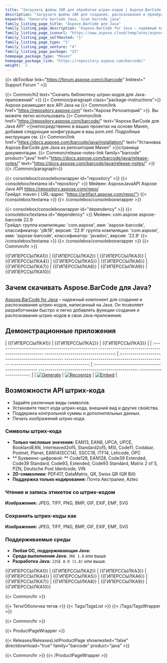```yaml
---
title: "Загрузить файлы JAR для обработки штрих-кодов | Aspose.BarCode API"
description: "Загрузите файлы JAR для создания, распознавания и преобразования штрих-кодов. Поддерживает числовую, буквенно-цифровую и двухмерную символику штрих-кода. Настройте штрих-коды в своем Java-приложении."
keywords: "Generate barcode Java, Scan barcode java"
family_listing_page_title: "Aspose.BarCode для Java"
family_listing_page_description: "Aspose.BarCode for Java — надежный компонент для генерации и распознавания штрих-кодов. Это позволяет разработчикам быстро и легко добавлять функции генерации и распознавания штрих-кодов в свои Java-приложения на основе платформ Java SE, Java EE и Java ME."
family_listing_page_iconurl: "https://www.aspose.cloud/templates/aspose/App_Themes/V3/images/barcode/272x272/aspose_barcode-for-java-min.png"
family_listing_page_selfHosted: "1"
family_listing_page_type: "1"
family_listing_page_venture: "4"
family_listing_page_package: "25"
homepage_package_type: "Maven"
homepage_package_link: "https://repository.aspose.com/barcode/"
weight:  2
---
```


{{< dbToolbar link="https://forum.aspose.com/c/barcode" linktext=" Support Forum " >}}

{{< Common/h2 text="Скачать библиотеку штрих-кодов для Java-приложений"  >}}
{{< Common/paragraph class="package-instructions">}}
Aspose размещает все API Java на
{{< Common/link href="https://repository.aspose.com" text="Aspose Репозиторий"  >}}. Вы можете легко использовать
{{< Common/link href="https://repository.aspose.com/barcode/" text="Aspose.BarCode для Java API"  >}}непосредственно в ваших проектах на основе Maven, добавив следующие конфигурации в ваш pom.xml. Подробные инструкции см.
{{< Common/link href="https://docs.aspose.com/barcode/java/installation/" text="Установка Aspose.BarCode для Java из репозитория Maven"  >}}страница документации.
{{< Common/release-notes-link family="barcode" product="java" href="https://docs.aspose.com/barcode/java/release-notes/" text="https://docs.aspose.com/barcode/java/release-notes/"  >}}
{{< /Common/paragraph>}}

{{< consolebox/consoleboxwrapper id="repository" >}}
   {{< consolebox/textarea id="repository" >}}
    Мейвен:
      <repository>
      <id>AsposeJavaAPI</id>
      <name>Aspose Java API</name>
      <url>https://repository.aspose.com/repo/</url>
      </repository>   
    Грейдл:
    maven { URL-адрес "https://artifact.aspose.com/repo/"}
   {{< /consolebox/textarea >}}
{{< /consolebox/consoleboxwrapper >}}

{{< consolebox/consoleboxwrapper id="dependency" >}}
   {{< consolebox/textarea id="dependency" >}}
    Мейвен:
      <dependency>
      <groupId>com.aspose</groupId>
      <artifactId>aspose-barcode</artifactId>
      <version>22.9</version>
      </dependency>  
     Грейдл:
     группа компиляции: 'com.aspose', имя: 'aspose-barcode', классификатор: 'jdk18', версия: '22.9'
     группа компиляции: 'com.aspose', имя: 'aspose-barcode', классификатор: 'javadoc', версия: '22.9'
   {{< /consolebox/textarea >}}
{{< /consolebox/consoleboxwrapper >}}
{{< Common/hr >}}

{{ГИПЕРССЫЛКА1}} | {{ГИПЕРССЫЛКА2}} | {{ГИПЕРССЫЛКА3}} | {{ГИПЕРССЫЛКА4}} | {{ГИПЕРССЫЛКА5}} | {{ГИПЕРССЫЛКА6}} | {{ГИПЕРССЫЛКА7}} | {{ГИПЕРССЫЛКА8}} | {{ГИПЕРССЫЛКА9}} | {{ГИПЕРССЫЛКА10}}

## Зачем скачивать Aspose.BarCode для Java?

[Aspose.BarCode for Java](https://products.aspose.com/barcode/java) – надежный компонент для создания и распознавания штрих-кодов, написанный на Java. Он позволяет разработчикам быстро и легко добавлять функции создания и распознавания штрих-кодов в свои Java-приложения.

## Демонстрационные приложения

| {{ГИПЕРССЫЛКА1}} | {{ГИПЕРССЫЛКА2}} | {{ГИПЕРССЫЛКА3}} |
| :------------------------------------------------- -------------------------------------------------- -----------------------------------: | :------------------------------------------------- -------------------------------------------------- ---------------------------------------: | :------------------------------------------------- -------------------------------------------------- -----------------------: |
| [![Generate](https://products.aspose.app/barcode/generate/img/aspose_generate-app-48.png)](https://products.aspose.app/barcode/generate) | [![Recognize](https://products.aspose.app/barcode/recognize/img/aspose_recognize-app-48.png)](https://products.aspose.app/barcode/recognize) | [![Embed](https://products.aspose.app/barcode/embed/img/aspose_embed-app-48.png)](https://products.aspose.app/barcode/embed) |

## Возможности API штрих-кода

- Задайте различные виды символов.
- Установите текст кода штрих-кода, внешний вид и другие свойства.
- Поддержка контрольной суммы и дополнительных данных.
- Печать изображений штрих-кода.

### Символы штрих-кода

- **Только числовые значения:** EAN13, EAN8, UPCA, UPCE, BooklandEAN, Interleaved2of5, Standard2of5, MSI, Code11, Codabar, Postnet, Planet, EAN14(SCC14), SSCC18, ITF14, Leticode, OPC
- ** Буквенно-цифровой: ** Code128, EAN128, Code39 Extended, Code39 Standard, Code93, Extended, Code93 Standard, Matrix 2 of 5, PZN, Deutsche Post Identcode, VIN
- **2D-символики:** PDF417, DataMatrix, QR, Swiss QR (QR Bill)
- **Поддержка только кодирования:** Почта Австралии, Aztec

### Чтение и запись этикеток со штрих-кодом

**Изображения:** JPEG, TIFF, PNG, BMP, GIF, EXIF, EMF, SVG

### Сохранить штрих-коды как

**Изображения:** JPEG, TIFF, PNG, BMP, GIF, EXIF, EMF, SVG

### Поддерживаемые среды

- **Любая ОС, поддерживающая Java:**
- **Среда выполнения Java:** `JRE 1.8` или выше
- **Разработка Java:** `J2SE 8.0 (1.8)` или выше.

{{ГИПЕРССЫЛКА1}} | {{ГИПЕРССЫЛКА2}} | {{ГИПЕРССЫЛКА3}} | {{ГИПЕРССЫЛКА4}} | {{ГИПЕРССЫЛКА5}} | {{ГИПЕРССЫЛКА6}} | {{ГИПЕРССЫЛКА7}} | {{ГИПЕРССЫЛКА8}} | {{ГИПЕРССЫЛКА9}} | {{ГИПЕРССЫЛКА10}}

{{< Common/hr >}}

{{< Теги/Оболочка тегов >}}
 {{< Tags/TagsList >}}
{{< /Tags/TagsWrapper >}}

{{< Common/hr >}}

{{< ProductPageWrapper >}}
<!-- ReleasesListProductPage-->
   {{< Releases/ReleasesListProductPage shownested="false"  directdownload="true" family="barcode" product="java" >}}
<!-- /ReleasesListProductPage-->
{{< Common/hr >}}
{{< /ProductPageWrapper >}}

